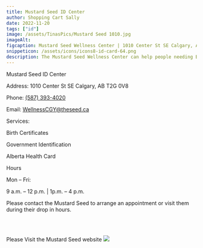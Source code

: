 ```yaml
---
title: Mustard Seed ID Center
author: Shopping Cart Sally
date: 2022-11-20
tags: ["id"]
image: /assets/TinasPics/Mustard Seed 1010.jpg
imageAlt:
figcaption: Mustard Seed Wellness Center | 1010 Center St SE Calgary, AB
snippeticon: /assets/icons/icons8-id-card-64.png
description: The Mustard Seed Wellness Center can help people needing Birth Certificates, Government Identification, Alberta Health Card
---
```



<p class="subHeader">Mustard Seed ID Center</p>
<p>
Address: 1010 Center St SE Calgary, AB T2G 0V8
</p>
<p>
Phone:
<a href="tel:587-393-4020">(587) 393-4020</a>
</p>
<p>
Email: 
<a href="mailto:WellnessCGY@theseed.ca">WellnessCGY@theseed.ca</a>
</p>

<p class="subHeader">Services:</p>
Birth Certificates

Government Identification

Alberta Health Card

<p class="subHeader">
Hours
</p>
<p>
Mon – Fri:

9 a.m. – 12 p.m. | 1p.m. – 4 p.m.

Please contact the Mustard Seed to arrange an appointment or visit them during their drop in hours.
</p>


<pre>


</pre>
<div class="post__link">
<p>Please Visit the Mustard Seed website
<a href="https://theseed.ca/services/wellness-centre" target="_blank"><img src="/assets/TinasPics/Mustard Seed Logo.jpg"></a>
</div>